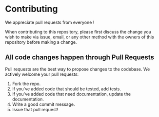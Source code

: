 # Contributing

We appreciate pull requests from everyone !

When contributing to this repository, please first discuss the change you wish
to make via issue, email, or any other method with the owners of this repository
before making a change.


## All code changes happen through Pull Requests

Pull requests are the best way to propose changes to the codebase. We actively
welcome your pull requests:

1. Fork the repo.
2. If you've added code that should be tested, add tests.
3. If you've added code that need documentation, update the documentation.
4. Write a good commit message.
5. Issue that pull request!


